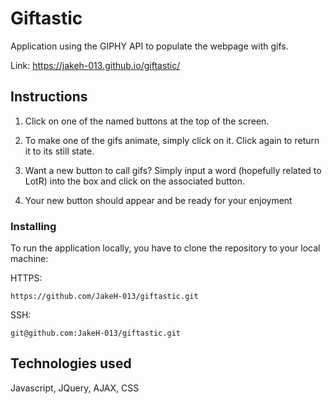 # Giftastic

Application using the GIPHY API to populate the webpage with gifs.

Link: https://jakeh-013.github.io/giftastic/

## Instructions

1) Click on one of the named buttons at the top of the screen.

2) To make one of the gifs animate, simply click on it. Click again to return it to its still state.

3) Want a new button to call gifs? Simply input a word (hopefully related to LotR) into the box and         click on the associated button.

4) Your new button should appear and be ready for your enjoyment

### Installing

To run the application locally, you have to clone the repository to your local machine:

HTTPS:
```
https://github.com/JakeH-013/giftastic.git
```

SSH:
```
git@github.com:JakeH-013/giftastic.git
```

## Technologies used

Javascript, JQuery, AJAX, CSS
